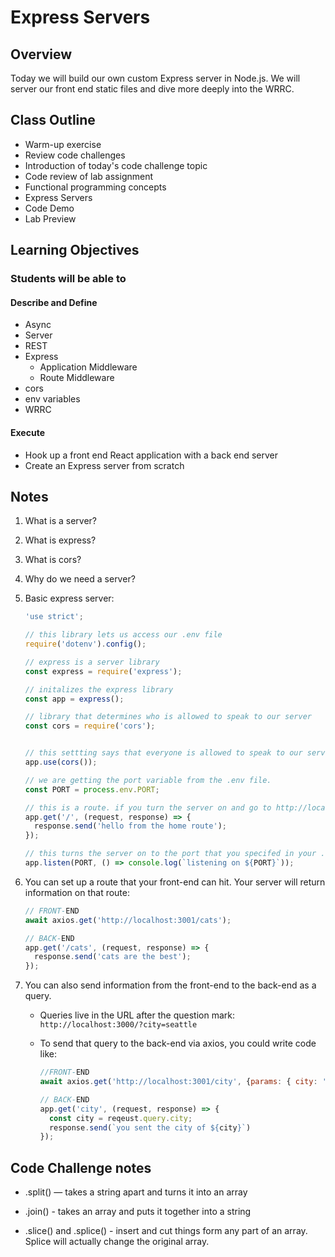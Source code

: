 # Express Servers

## Overview

Today we will build our own custom Express server in Node.js. We will server our front end static files and dive more deeply into the WRRC.

## Class Outline

- Warm-up exercise
- Review code challenges
- Introduction of today's code challenge topic
- Code review of lab assignment
- Functional programming concepts
- Express Servers
- Code Demo
- Lab Preview

## Learning Objectives

### Students will be able to

#### Describe and Define

- Async
- Server
- REST
- Express
  - Application Middleware
  - Route Middleware
- cors
- env variables
- WRRC

#### Execute

- Hook up a front end React application with a back end server
- Create an Express server from scratch

## Notes

1. What is a server?

1. What is express?

1. What is cors?

1. Why do we need a server?

1. Basic express server:

   ```javaScript
   'use strict';

   // this library lets us access our .env file
   require('dotenv').config();

   // express is a server library
   const express = require('express');

   // initalizes the express library
   const app = express();

   // library that determines who is allowed to speak to our server
   const cors = require('cors');


   // this settting says that everyone is allowed to speak to our server
   app.use(cors());

   // we are getting the port variable from the .env file.
   const PORT = process.env.PORT;

   // this is a route. if you turn the server on and go to http://localhost:3001/ (or whatever port you specified in your .env), you will see 'hello from the home route'
   app.get('/', (request, response) => {
     response.send('hello from the home route');
   });

   // this turns the server on to the port that you specifed in your .env file
   app.listen(PORT, () => console.log(`listening on ${PORT}`));
   ```

1. You can set up a route that your front-end can hit. Your server will return information on that route:

   ```javaScript
   // FRONT-END
   await axios.get('http://localhost:3001/cats');

   // BACK-END
   app.get('/cats', (request, response) => {
     response.send('cats are the best');
   });
   ```

1. You can also send information from the front-end to the back-end as a query.

   - Queries live in the URL after the question mark: `http://localhost:3000/?city=seattle`
   - To send that query to the back-end via axios, you could write code like:

     ```javaScript
     //FRONT-END
     await axios.get('http://localhost:3001/city', {params: { city: 'seattle' }});

     // BACK-END
     app.get('city', (request, response) => {
       const city = reqeust.query.city;
       response.send(`you sent the city of ${city}`)
     });
     ```

## Code Challenge notes

- .split() — takes a string apart and turns it into an array
- .join() - takes an array and puts it together into a string

- .slice() and .splice() - insert and cut things form any part of an array. Splice will actually change the original array.
